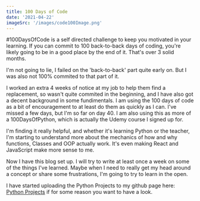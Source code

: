 ```yaml
---
title: 100 Days of Code
date: '2021-04-22'
imageSrc: '/images/code100Image.png'
---
```


#100DaysOfCode is a self directed challenge to keep you motivated in your learning. If you can commit to 100 back-to-back days of coding, you're likely going to be in a good place by the end of it. That's over 3 solid months.

I'm not going to lie, I failed on the 'back-to-back' part quite early on. But I was also not 100% commited to that part of it.

I worked an extra 4 weeks of notice at my job to help them find a replacement, so wasn't quite commited in the beginning, and I have also got a decent background in some fundimentals. I am using the 100 days of code as a bit of encouragement to at least do them as quickly as I can. I've missed a few days, but I'm so far on day 40. I am also using this as more of a 100DaysOfPython, which is actually the Udemy course I signed up for.

I'm finding it really helpful, and whether it's learning Python or the teacher, I'm starting to understand more about the mechanics of how and why functions, Classes and OOP actually work. It's even making React and JavaScript make more sense to me.

Now I have this blog set up. I will try to write at least once a week on some of the things I've learned. Maybe when I need to really get my head around a concept or share some frustrations, I'm going to try to learn in the open.

I have started uploading the Python Projects to my github page here: <a href='https://github.com/and-why/PythonProjects'>Python Projects</a> if for some reason you want to have a look.
